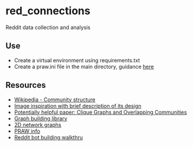 # red_connections

Reddit data collection and analysis

## Use
- Create a virtual environment using requirements.txt
- Create a praw.ini file in the main directory, guidance [here](https://praw.readthedocs.io/en/latest/getting_started/configuration/prawini.html#praw-ini-files)

## Resources
- [Wikipedia - Community structure](https://en.wikipedia.org/wiki/Community_structure)
- [Image inspiration with brief description of its design](https://en.wikipedia.org/wiki/Community_structure#/media/File:Internet_map_1024.jpg)
- [Potentially helpful paper: Clique Graphs and Overlapping Communities](https://arxiv.org/abs/1009.0638)
- [Graph building library](https://plot.ly/python/3d-network-graph/)
- [2D network graphs](https://plot.ly/python/network-graphs/)
- [PRAW info](http://praw.readthedocs.io/en/latest/index.html)
- [Reddit bot building walkthru](http://pythonforengineers.com/build-a-reddit-bot-part-1/)
